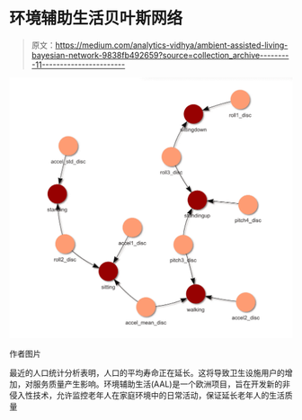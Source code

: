 # 环境辅助生活贝叶斯网络

> 原文：<https://medium.com/analytics-vidhya/ambient-assisted-living-bayesian-network-9838fb492659?source=collection_archive---------11----------------------->

![](img/7b565a8e42f773b6db8f777ff7ef5804.png)

作者图片

最近的人口统计分析表明，人口的平均寿命正在延长。这将导致卫生设施用户的增加，对服务质量产生影响。环境辅助生活(AAL)是一个欧洲项目，旨在开发新的非侵入性技术，允许监控老年人在家庭环境中的日常活动，保证延长老年人的生活质量
